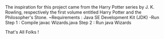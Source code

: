 The inspiration for this project came from the Harry Potter series by J. K. Rowling, respectively the first volume entitled Harry Potter and the Philosopher's Stone.
~Requirements : Java SE Development Kit (JDK) 
-Run
Step 1 : Compile
javac Wizards.java
Step 2 : Run
java Wizards

That's All Folks !
